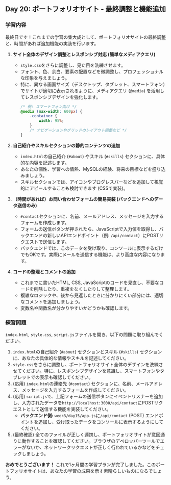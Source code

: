 ## Day 20: ポートフォリオサイト - 最終調整と機能追加

### 学習内容

最終日です！これまでの学習の集大成として、ポートフォリオサイトの最終調整と、時間があれば追加機能の実装を行います。

1.  **サイト全体のデザイン調整とレスポンシブ対応 (簡単なメディアクエリ)**
    *   `style.css`をさらに調整し、見た目を洗練させます。
    *   フォント、色、余白、要素の配置などを微調整し、プロフェッショナルな印象を与えましょう。
    *   特に、異なる画面サイズ（デスクトップ、タブレット、スマートフォン）でサイトが適切に表示されるように、メディアクエリ (`@media`) を活用してレスポンシブデザインを強化します。
        ```css
        /* 例: スマートフォン向け */
        @media (max-width: 600px) {
            .container {
                width: 95%;
            }
            /* ナビゲーションやグリッドのレイアウト調整など */
        }
        ```

2.  **自己紹介やスキルセクションの静的コンテンツの追加**
    *   `index.html`の自己紹介 (`#about`) やスキル (`#skills`) セクションに、具体的な内容を記述します。
    *   あなたの個性、学習への情熱、MySQLの経験、将来の目標などを盛り込みましょう。
    *   スキルセクションでは、アイコンやプログレスバーなどを追加して視覚的にアピールすることも検討できます (CSSで実装)。

3.  **（時間があれば）お問い合わせフォームの簡易実装 (バックエンドへのデータ送信のみ)**
    *   `#contact`セクションに、名前、メールアドレス、メッセージを入力するフォームを作成します。
    *   フォームの送信ボタンが押されたら、JavaScriptで入力値を取得し、バックエンドの新しいAPIエンドポイント（例: `/api/contact`）にPOSTリクエストで送信します。
    *   バックエンドでは、このデータを受け取り、コンソールに表示するだけでもOKです。実際にメールを送信する機能は、より高度な内容になります。

4.  **コードの整理とコメントの追加**
    *   これまでに書いたHTML, CSS, JavaScriptのコードを見直し、不要なコードを削除したり、重複をなくしたりして整理します。
    *   複雑なロジックや、後から見返したときに分かりにくい部分には、適切なコメントを追加しましょう。
    *   変数名や関数名が分かりやすいかどうかも確認します。

### 練習問題

`index.html`, `style.css`, `script.js`ファイルを開き、以下の問題に取り組んでください。

1.  `index.html`の自己紹介 (`#about`) セクションとスキル (`#skills`) セクションに、あなたの具体的な情報やスキルを記述してください。
2.  `style.css`をさらに調整し、ポートフォリオサイト全体のデザインを洗練させてください。特に、レスポンシブデザインを意識し、スマートフォンやタブレットでの表示も確認してください。
3.  (応用) `index.html`の連絡先 (`#contact`) セクションに、名前、メールアドレス、メッセージを入力するフォームを作成してください。
4.  (応用) `script.js`で、上記フォームの送信ボタンにイベントリスナーを追加し、入力されたデータを`http://localhost:3000/api/contact`にPOSTリクエストとして送信する機能を実装してください。
    *   **バックエンド側:** `week3/day15/app.js`に`/api/contact` (POST) エンドポイントを追加し、受け取ったデータをコンソールに表示するようにしてください。
5.  (最終確認) 全てのファイルが正しく連携し、ポートフォリオサイトが意図通りに動作することを確認してください。ブラウザのデベロッパーツールでエラーがないか、ネットワークリクエストが正しく行われているかなどをチェックしましょう。

**おめでとうございます！** これで1ヶ月間の学習プランが完了しました。このポートフォリオサイトは、あなたの学習の成果を示す素晴らしいものになるでしょう。
